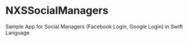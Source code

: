 # NXSSocialManagers
Sample App for Social Managers (Facebook Login, Google Login) in Swift Language
